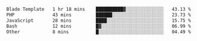 
<!--START_SECTION:waka-->

```txt
Blade Template   1 hr 18 mins    ██████████▓░░░░░░░░░░░░░░   43.13 %
PHP              43 mins         ██████░░░░░░░░░░░░░░░░░░░   23.73 %
JavaScript       28 mins         ████░░░░░░░░░░░░░░░░░░░░░   15.75 %
Bash             12 mins         █▓░░░░░░░░░░░░░░░░░░░░░░░   06.99 %
Other            8 mins          █░░░░░░░░░░░░░░░░░░░░░░░░   04.49 %
```

<!--END_SECTION:waka-->
